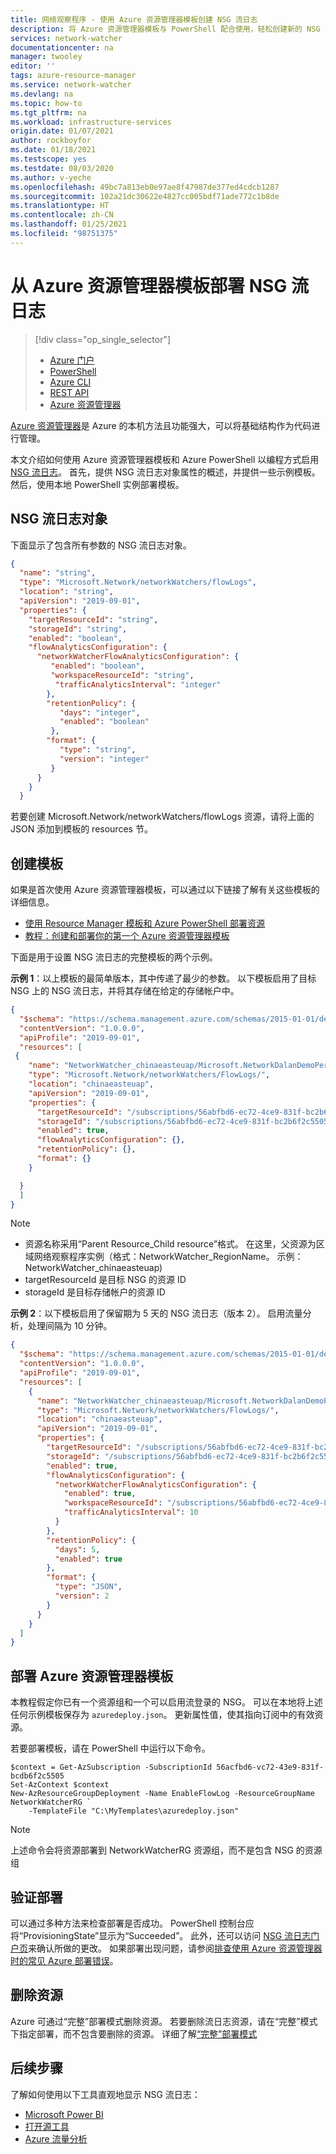```yaml
---
title: 网络观察程序 - 使用 Azure 资源管理器模板创建 NSG 流日志
description: 将 Azure 资源管理器模板与 PowerShell 配合使用，轻松创建新的 NSG 流日志。
services: network-watcher
documentationcenter: na
manager: twooley
editor: ''
tags: azure-resource-manager
ms.service: network-watcher
ms.devlang: na
ms.topic: how-to
ms.tgt_pltfrm: na
ms.workload: infrastructure-services
origin.date: 01/07/2021
author: rockboyfor
ms.date: 01/18/2021
ms.testscope: yes
ms.testdate: 08/03/2020
ms.author: v-yeche
ms.openlocfilehash: 49bc7a813eb0e97ae8f47987de377ed4cdcb1287
ms.sourcegitcommit: 102a21dc30622e4827cc005bdf71ade772c1b8de
ms.translationtype: HT
ms.contentlocale: zh-CN
ms.lasthandoff: 01/25/2021
ms.locfileid: "98751375"
---
```

# <a name="configure-nsg-flow-logs-from-an-azure-resource-manager-template"></a>从 Azure 资源管理器模板部署 NSG 流日志

> [!div class="op_single_selector"]
> - [Azure 门户](network-watcher-nsg-flow-logging-portal.md)
> - [PowerShell](network-watcher-nsg-flow-logging-powershell.md)
> - [Azure CLI](network-watcher-nsg-flow-logging-cli.md)
> - [REST API](network-watcher-nsg-flow-logging-rest.md)
> - [Azure 资源管理器](network-watcher-nsg-flow-logging-azure-resource-manager.md)


[Azure 资源管理器](https://azure.microsoft.com/features/resource-manager/)是 Azure 的本机方法且功能强大，可以将基础结构作为代码进行管理。

<!--Not Available on [infrastructure as code](https://docs.microsoft.com/azure/devops/learn/what-is-infrastructure-as-code)-->

本文介绍如何使用 Azure 资源管理器模板和 Azure PowerShell 以编程方式启用 [NSG 流日志](./network-watcher-nsg-flow-logging-overview.md)。 首先，提供 NSG 流日志对象属性的概述，并提供一些示例模板。 然后，使用本地 PowerShell 实例部署模板。

## <a name="nsg-flow-logs-object"></a>NSG 流日志对象

下面显示了包含所有参数的 NSG 流日志对象。

<!--Not Available on Templates-->

```json
{
  "name": "string",
  "type": "Microsoft.Network/networkWatchers/flowLogs",
  "location": "string",
  "apiVersion": "2019-09-01",
  "properties": {
    "targetResourceId": "string",
    "storageId": "string",
    "enabled": "boolean",
    "flowAnalyticsConfiguration": {
      "networkWatcherFlowAnalyticsConfiguration": {
         "enabled": "boolean",
         "workspaceResourceId": "string",
          "trafficAnalyticsInterval": "integer"
        },
        "retentionPolicy": {
           "days": "integer",
           "enabled": "boolean"
         },
        "format": {
           "type": "string",
           "version": "integer"
         }
      }
    }
  }
```
若要创建 Microsoft.Network/networkWatchers/flowLogs 资源，请将上面的 JSON 添加到模板的 resources 节。

## <a name="creating-your-template"></a>创建模板

如果是首次使用 Azure 资源管理器模板，可以通过以下链接了解有关这些模板的详细信息。

* [使用 Resource Manager 模板和 Azure PowerShell 部署资源](../azure-resource-manager/templates/deploy-powershell.md#deploy-local-template)
* [教程：创建和部署你的第一个 Azure 资源管理器模板](../azure-resource-manager/templates/template-tutorial-create-first-template.md?tabs=azure-powershell)

下面是用于设置 NSG 流日志的完整模板的两个示例。

**示例 1**：以上模板的最简单版本，其中传递了最少的参数。 以下模板启用了目标 NSG 上的 NSG 流日志，并将其存储在给定的存储帐户中。

```json
{
  "$schema": "https://schema.management.azure.com/schemas/2015-01-01/deploymentTemplate.json#",
  "contentVersion": "1.0.0.0",
  "apiProfile": "2019-09-01",
  "resources": [
 {
    "name": "NetworkWatcher_chinaeasteuap/Microsoft.NetworkDalanDemoPerimeterNSG",
    "type": "Microsoft.Network/networkWatchers/FlowLogs/",
    "location": "chinaeasteuap",
    "apiVersion": "2019-09-01",
    "properties": {
      "targetResourceId": "/subscriptions/56abfbd6-ec72-4ce9-831f-bc2b6f2c5505/resourceGroups/DalanDemo/providers/Microsoft.Network/networkSecurityGroups/PerimeterNSG",
      "storageId": "/subscriptions/56abfbd6-ec72-4ce9-831f-bc2b6f2c5505/resourceGroups/MyCanaryFlowLog/providers/Microsoft.Storage/storageAccounts/storagev2ira",
      "enabled": true,
      "flowAnalyticsConfiguration": {},
      "retentionPolicy": {},
      "format": {}
    }

  }
  ]
}
```

> [!NOTE]
> * 资源名称采用“Parent Resource_Child resource”格式。 在这里，父资源为区域网络观察程序实例（格式：NetworkWatcher_RegionName。 示例：NetworkWatcher_chinaeasteuap)
> * targetResourceId 是目标 NSG 的资源 ID
> * storageId 是目标存储帐户的资源 ID

**示例 2**：以下模板启用了保留期为 5 天的 NSG 流日志（版本 2）。 启用流量分析，处理间隔为 10 分钟。

```json
{
  "$schema": "https://schema.management.azure.com/schemas/2015-01-01/deploymentTemplate.json#",
  "contentVersion": "1.0.0.0",
  "apiProfile": "2019-09-01",
  "resources": [
    {
      "name": "NetworkWatcher_chinaeasteuap/Microsoft.NetworkDalanDemoPerimeterNSG",
      "type": "Microsoft.Network/networkWatchers/FlowLogs/",
      "location": "chinaeasteuap",
      "apiVersion": "2019-09-01",
      "properties": {
        "targetResourceId": "/subscriptions/56abfbd6-ec72-4ce9-831f-bc2b6f2c5505/resourceGroups/DalanDemo/providers/Microsoft.Network/networkSecurityGroups/PerimeterNSG",
        "storageId": "/subscriptions/56abfbd6-ec72-4ce9-831f-bc2b6f2c5505/resourceGroups/MyCanaryFlowLog/providers/Microsoft.Storage/storageAccounts/storagev2ira",
        "enabled": true,
        "flowAnalyticsConfiguration": {
          "networkWatcherFlowAnalyticsConfiguration": {
            "enabled": true,
            "workspaceResourceId": "/subscriptions/56abfbd6-ec72-4ce9-831f-bc2b6f2c5505/resourceGroups/defaultresourcegroup-wcus/providers/Microsoft.OperationalInsights/workspaces/1c4f42e5-3a02-4146-ac9b-3051d8501db0",
            "trafficAnalyticsInterval": 10
          }
        },
        "retentionPolicy": {
          "days": 5,
          "enabled": true
        },
        "format": {
          "type": "JSON",
          "version": 2          
        }
      }
    }
  ]
}
```

## <a name="deploying-your-azure-resource-manager-template"></a>部署 Azure 资源管理器模板

本教程假定你已有一个资源组和一个可以启用流登录的 NSG。
可以在本地将上述任何示例模板保存为 `azuredeploy.json`。 更新属性值，使其指向订阅中的有效资源。

若要部署模板，请在 PowerShell 中运行以下命令。
```azurepowershell
$context = Get-AzSubscription -SubscriptionId 56acfbd6-vc72-43e9-831f-bcdb6f2c5505
Set-AzContext $context
New-AzResourceGroupDeployment -Name EnableFlowLog -ResourceGroupName NetworkWatcherRG `
    -TemplateFile "C:\MyTemplates\azuredeploy.json"
```

> [!NOTE]
> 上述命令会将资源部署到 NetworkWatcherRG 资源组，而不是包含 NSG 的资源组

## <a name="verifying-your-deployment"></a>验证部署

可以通过多种方法来检查部署是否成功。 PowerShell 控制台应将“ProvisioningState”显示为“Succeeded”。 此外，还可以访问 [NSG 流日志门户页](https://portal.azure.cn/#blade/Microsoft_Azure_Network/NetworkWatcherMenuBlade/flowLogs)来确认所做的更改。 如果部署出现问题，请参阅[排查使用 Azure 资源管理器时的常见 Azure 部署错误](../azure-resource-manager/templates/common-deployment-errors.md)。

## <a name="deleting-your-resource"></a>删除资源
Azure 可通过“完整”部署模式删除资源。 若要删除流日志资源，请在“完整”模式下指定部署，而不包含要删除的资源。 详细了解[“完整”部署模式](../azure-resource-manager/templates/deployment-modes.md#complete-mode)

## <a name="next-steps"></a>后续步骤

了解如何使用以下工具直观地显示 NSG 流日志：
* [Microsoft Power BI](network-watcher-visualize-nsg-flow-logs-power-bi.md)
* [打开源工具](network-watcher-visualize-nsg-flow-logs-open-source-tools.md)
* [Azure 流量分析](./traffic-analytics.md)

<!-- Update_Description: update meta properties, wording update, update link -->